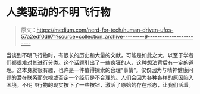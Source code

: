 # 人类驱动的不明飞行物

> 原文：<https://medium.com/nerd-for-tech/human-driven-ufos-57a2edf0d971?source=collection_archive---------9----------------------->

当谈到不明飞行物时，有很长的历史和大量的文献，可能是如此之大，以至于学者们都很难对其进行分类。这个话题引出了一些疯狂的人，这种想法背后有一定的道理。这本身就很有趣，也许是一件值得探索的合理“事情”。仅仅因为与精神健康问题的潜在联系而忽视或否定一个经历是不合理的。人们会因为各种各样的原因陷入困境。不明飞行物的现实按下了一些按钮，激活了原始的存在形态，让我们活着。